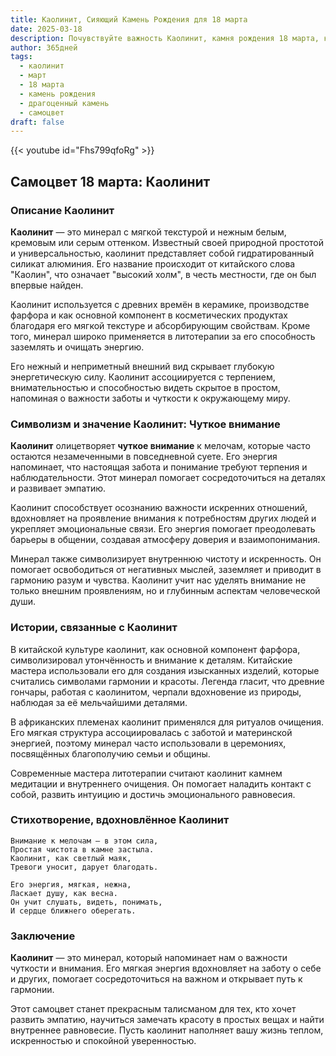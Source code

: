 ```yaml
---
title: Каолинит, Сияющий Камень Рождения для 18 марта
date: 2025-03-18
description: Почувствуйте важность Каолинит, камня рождения 18 марта, который символизирует Чуткое внимание. Пусть его красота и значение осветят ваш день.
author: 365дней
tags:
  - каолинит
  - март
  - 18 марта
  - камень рождения
  - драгоценный камень
  - самоцвет
draft: false
---
```


{{< youtube id="Fhs799qfoRg" >}}

## Самоцвет 18 марта: Каолинит

### Описание Каолинит

**Каолинит** — это минерал с мягкой текстурой и нежным белым, кремовым или серым оттенком. Известный своей природной простотой и универсальностью, каолинит представляет собой гидратированный силикат алюминия. Его название происходит от китайского слова "Каолин", что означает "высокий холм", в честь местности, где он был впервые найден.

Каолинит используется с древних времён в керамике, производстве фарфора и как основной компонент в косметических продуктах благодаря его мягкой текстуре и абсорбирующим свойствам. Кроме того, минерал широко применяется в литотерапии за его способность заземлять и очищать энергию.

Его нежный и неприметный внешний вид скрывает глубокую энергетическую силу. Каолинит ассоциируется с терпением, внимательностью и способностью видеть скрытое в простом, напоминая о важности заботы и чуткости к окружающему миру.

### Символизм и значение Каолинит: Чуткое внимание

**Каолинит** олицетворяет **чуткое внимание** к мелочам, которые часто остаются незамеченными в повседневной суете. Его энергия напоминает, что настоящая забота и понимание требуют терпения и наблюдательности. Этот минерал помогает сосредоточиться на деталях и развивает эмпатию.

Каолинит способствует осознанию важности искренних отношений, вдохновляет на проявление внимания к потребностям других людей и укрепляет эмоциональные связи. Его энергия помогает преодолевать барьеры в общении, создавая атмосферу доверия и взаимопонимания.

Минерал также символизирует внутреннюю чистоту и искренность. Он помогает освободиться от негативных мыслей, заземляет и приводит в гармонию разум и чувства. Каолинит учит нас уделять внимание не только внешним проявлениям, но и глубинным аспектам человеческой души.

### Истории, связанные с Каолинит

В китайской культуре каолинит, как основной компонент фарфора, символизировал утончённость и внимание к деталям. Китайские мастера использовали его для создания изысканных изделий, которые считались символами гармонии и красоты. Легенда гласит, что древние гончары, работая с каолинитом, черпали вдохновение из природы, наблюдая за её мельчайшими деталями.

В африканских племенах каолинит применялся для ритуалов очищения. Его мягкая структура ассоциировалась с заботой и материнской энергией, поэтому минерал часто использовали в церемониях, посвящённых благополучию семьи и общины.

Современные мастера литотерапии считают каолинит камнем медитации и внутреннего очищения. Он помогает наладить контакт с собой, развить интуицию и достичь эмоционального равновесия.

### Стихотворение, вдохновлённое Каолинит

	Внимание к мелочам — в этом сила,  
	Простая чистота в камне застыла.  
	Каолинит, как светлый маяк,  
	Тревоги уносит, дарует благодать.
	
	Его энергия, мягкая, нежна,  
	Ласкает душу, как весна.  
	Он учит слушать, видеть, понимать,  
	И сердце ближнего оберегать.

### Заключение

**Каолинит** — это минерал, который напоминает нам о важности чуткости и внимания. Его мягкая энергия вдохновляет на заботу о себе и других, помогает сосредоточиться на важном и открывает путь к гармонии.

Этот самоцвет станет прекрасным талисманом для тех, кто хочет развить эмпатию, научиться замечать красоту в простых вещах и найти внутреннее равновесие. Пусть каолинит наполняет вашу жизнь теплом, искренностью и спокойной уверенностью.